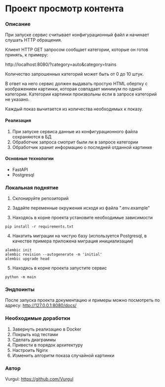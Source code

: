# Проект просмотр контента
### Описание
При запуске сервис считывает конфигурационный файл и начинает слушать HTTP обращения. 

Клиент HTTP GET запросом сообщает категории, которые он готов принять, к примеру: 

http://localhost:8080/?category=auto&category=trains 

Количество запрошенных категорий может быть от 0 до 10 штук. 

В ответ на него сервис должен выдавать простую HTML обертку с изображением картинки, которая совпадает минимум по одной категории. Категории картинки произвольны если в запросе категорий не указано. 

Каждый показ вычитается из количества необходимых к показу.

#### Реализация
1) При запуске сервиса данные из конфигурационного файла сохраняются в БД
2) Обработчик запроса смотрит были ли в запросе категории
3) Обработчик хранит информацию о последней отданной картинке

#### Основные технологии
* FastAPI
* Postgresql


### Локальная поднятие
1. Склонируйте репозиторий

2. Задайте переменные окружения исходя из файла ".env.example"
   
3. Находясь в корне проекта установите необходимые зависимости
```
pip install -r requirements.txt
``` 
4. Накатить миграции на чистую базу (используется Postgresql, в качестве примера приложена миграция инициализации)
```
alembic init
alembic revision --autogenerate -m 'initial'
alembic upgrade head

``` 

5. Находясь в корне проекта запустите сервис
```
python -m main
```

### Эндпоинты
После запуска проекта документацию и примеры можно посмотреть по адресу: 
http://127.0.0.1:8080/docs/

### Необходимые доработки
1. Завернуть реализацию в Docker
2. Покрыть код тестами
3. Сделать диаграммы 
4. Привести в порядок архитектуру
5. Настроить Nginx
6. Изменить алгоритм показа случайной картинки

### Автор
Vurgul: https://github.com/Vurgul